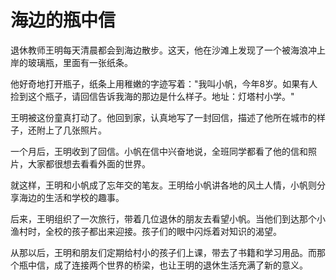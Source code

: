 # 海边的瓶中信

退休教师王明每天清晨都会到海边散步。这天，他在沙滩上发现了一个被海浪冲上岸的玻璃瓶，里面有一张纸条。

他好奇地打开瓶子，纸条上用稚嫩的字迹写着："我叫小帆，今年8岁。如果有人捡到这个瓶子，请回信告诉我海的那边是什么样子。地址：灯塔村小学。"

王明被这份童真打动了。他回到家，认真地写了一封回信，描述了他所在城市的样子，还附上了几张照片。

一个月后，王明收到了回信。小帆在信中兴奋地说，全班同学都看了他的信和照片，大家都很想去看看外面的世界。

就这样，王明和小帆成了忘年交的笔友。王明给小帆讲各地的风土人情，小帆则分享海边的生活和学校的趣事。

后来，王明组织了一次旅行，带着几位退休的朋友去看望小帆。当他们到达那个小渔村时，全校的孩子都出来迎接。孩子们的眼中闪烁着对知识的渴望。

从那以后，王明和朋友们定期给村小的孩子们上课，带去了书籍和学习用品。而那个瓶中信，成了连接两个世界的桥梁，也让王明的退休生活充满了新的意义。